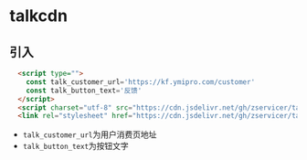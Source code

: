 # talkcdn

## 引入

```html
  <script type="">
    const talk_customer_url='https://kf.ymipro.com/customer'
    const talk_button_text='反馈'
  </script>
  <script charset="utf-8" src="https://cdn.jsdelivr.net/gh/zservicer/talkcdn@0.0.5/talk.js"></script>
  <link rel="stylesheet" href="https://cdn.jsdelivr.net/gh/zservicer/talkcdn@0.0.5/talk.css">
```

* `talk_customer_url`为用户消费页地址
* `talk_button_text`为按钮文字
